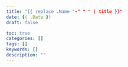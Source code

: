 ```yaml
---
title: "{{ replace .Name "-" " " | title }}"
date: {{ .Date }}
draft: false

toc: true
categories: []
tags: []
keywords: []
description: ""
---
```


